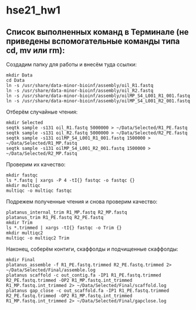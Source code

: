 # hse21_hw1
## Список выполненных команд в Терминале (не приведены вспомогательные команды типа cd, mv или rm):  
Создадим папку для работы и внесём туда ссылки:

    mkdir Data  
    cd Data  
    ln -s /usr/share/data-minor-bioinf/assembly/oil_R1.fastq  
    ln -s /usr/share/data-minor-bioinf/assembly/oil_R2.fastq  
    ln -s /usr/share/data-minor-bioinf/assembly/oilMP_S4_L001_R1_001.fastq  
    ln -s /usr/share/data-minor-bioinf/assembly/oilMP_S4_L001_R2_001.fastq  

Отберём случайные чтения:

    mkdir Selected  
    seqtk sample -s131 oil_R1.fastq 5000000 > ~/Data/Selected/R1_PE.fastq  
    seqtk sample -s131 oil_R2.fastq 5000000 > ~/Data/Selected/R2_PE.fastq  
    seqtk sample -s131 oilMP_S4_L001_R1_001.fastq 1500000 > ~/Data/Selected/R1_MP.fastq  
    seqtk sample -s131 oilMP_S4_L001_R2_001.fastq 1500000 > ~/Data/Selected/R2_MP.fastq  

Проверим их качество:

    mkdir fastqc      
    ls *.fastq | xargs -P 4 -tI{} fastqc -o fastqc {}      
    mkdir multiqc      
    multiqc -o multiqc fastqc    

Подрежем полученные чтения и снова проверим качество:

    platanus_internal_trim R1_MP.fastq R2_MP.fastq  
    platanus_trim R1_PE.fastq R2_PE.fastq  
    mkdir Trim  
    ls *.trimmed | xargs -tI{} fastqc -o Trim {}  
    mkdir multiqc2  
    multiqc -o multiqc2 Trim  
    
Наконец, соберём контиги, скаффолды и подчищенные скаффолды:

    mkdir Final  
    platanus_assemble -f R1_PE.fastq.trimmed R2_PE.fastq.trimmed 2> ~/Data/Selected/Final/assemble.log  
    platanus scaffold -c out_contig.fa -IP1 R1_PE.fastq.trimmed R2_PE.fastq.trimmed -OP2 R1_MP.fastq.int_trimmed R1_MP.fastq.int_trimmed 2> ~/Data/Selected/Final/scaffold.log  
    platanus gap_close -c out_scaffold.fa -IP1 R1_PE.fastq.trimmed R2_PE.fastq.trimmed -OP2 R1_MP.fastq.int_trimmed R1_MP.fastq.int_trimmed 2> ~/Data/Selected/Final/gapclose.log  
